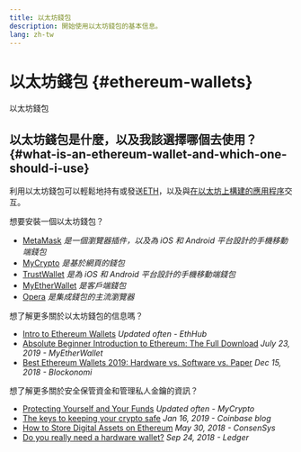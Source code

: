 ```yaml
---
title: 以太坊錢包
description: 開始使用以太坊錢包的基本信息。
lang: zh-tw
---
```


# 以太坊錢包 {#ethereum-wallets}

<div class="featured">

以太坊錢包

</div>

## 以太坊錢包是什麼，以及我該選擇哪個去使用？ {#what-is-an-ethereum-wallet-and-which-one-should-i-use}

利用以太坊錢包可以輕鬆地持有或發送[ETH](/zh-tw/eth/)，以及與[在以太坊上構建的應用程序](/dapps/)交互。

想要安裝一個以太坊錢包？

- [MetaMask](https://metamask.io) _是一個瀏覽器插件，以及為 iOS 和 Android 平台設計的手機移動端錢包_
- [MyCrypto](https://mycrypto.com) _是基於網頁的錢包_
- [TrustWallet](https://trustwallet.com/) _是為 iOS 和 Android 平台設計的手機移動端錢包_
- [MyEtherWallet](https://www.myetherwallet.com/) _是客戶端錢包_
- [Opera](https://www.opera.com/crypto) _是集成錢包的主流瀏覽器_

想了解更多關於以太坊錢包的信息嗎？

- [Intro to Ethereum Wallets](https://docs.ethhub.io/using-ethereum/wallets/intro-to-ethereum-wallets/) _Updated often - EthHub_
- [Absolute Beginner Introduction to Ethereum: The Full Download](https://www.mewtopia.com/absolute-beginners-guide/) _July 23, 2019 - MyEtherWallet_
- [Best Ethereum Wallets 2019: Hardware vs. Software vs. Paper](https://blockonomi.com/best-ethereum-wallets/) _Dec 15, 2018 - Blockonomi_

想了解更多關於安全保管資金和管理私人金鑰的資訊？

- [Protecting Yourself and Your Funds](https://support.mycrypto.com/staying-safe/protecting-yourself-and-your-funds) _Updated often - MyCrypto_
- [The keys to keeping your crypto safe](https://blog.coinbase.com/the-keys-to-keeping-your-crypto-safe-96d497cce6cf) _Jan 16, 2019 - Coinbase blog_
- [How to Store Digital Assets on Ethereum](https://media.consensys.net/how-to-store-digital-assets-on-ethereum-a2bfdcf66bd0) _May 30, 2018 - ConsenSys_
- [Do you really need a hardware wallet?](https://medium.com/ledger-on-security-and-blockchain/ledger-101-part-1-do-you-really-need-a-hardware-wallet-7f5abbadd945) _Sep 24, 2018 - Ledger_
